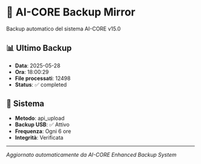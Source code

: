 # 🧬 AI-CORE Backup Mirror

Backup automatico del sistema AI-CORE v15.0

## 📊 Ultimo Backup
- **Data**: 2025-05-28
- **Ora**: 18:00:29
- **File processati**: 12498
- **Status**: ✅ completed

## 🎯 Sistema
- **Metodo**: api_upload
- **Backup USB**: ✅ Attivo
- **Frequenza**: Ogni 6 ore
- **Integrità**: Verificata

---
*Aggiornato automaticamente da AI-CORE Enhanced Backup System*
